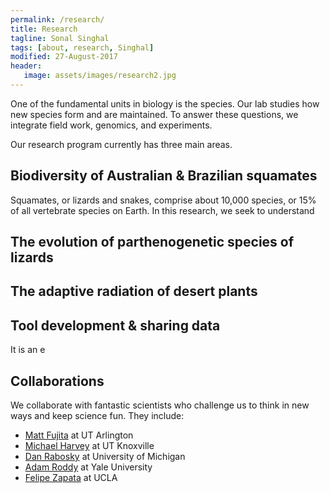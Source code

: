 ```yaml
---
permalink: /research/
title: Research
tagline: Sonal Singhal
tags: [about, research, Singhal]
modified: 27-August-2017
header:
   image: assets/images/research2.jpg
---
```


One of the fundamental units in biology is the species. Our lab studies how new species form and are maintained. To answer these questions, we integrate field work, genomics, and experiments.

Our research program currently has three main areas.

## Biodiversity of Australian & Brazilian squamates
Squamates, or lizards and snakes, comprise about 10,000 species, or 15% of all vertebrate species on Earth. In this research, we seek to understand

## The evolution of parthenogenetic species of lizards

## The adaptive radiation of desert plants


## Tool development & sharing data
It is an e

## Collaborations
We collaborate with fantastic scientists who challenge us to think in new ways and keep science fun. They include:
- [Matt Fujita](https://fujitalab.com/) at UT Arlington
- [Michael Harvey](https://www.mgharvey.org/) at UT Knoxville
- [Dan Rabosky](http://www.raboskylab.org/) at University of Michigan
- [Adam Roddy](http://www.adamroddy.com/) at Yale University
- [Felipe Zapata](http://zapatalab.org/) at UCLA
